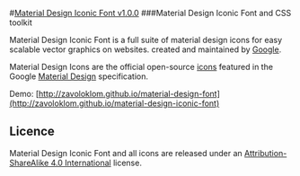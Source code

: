 #[Material Design Iconic Font v1.0.0](http://zavoloklom.github.io/material-design-iconic-font)
###Material Design Iconic Font and CSS toolkit

Material Design Iconic Font is a full suite of material design icons for easy scalable vector graphics on websites.
created and maintained by [Google](https://github.com/google/material-design-icons).

Material Design Icons are the official open-source [icons](http://www.google.com/design/spec/resources/sticker-sheets.html#sticker-sheets-components) featured in the Google [Material Design](http://www.google.com/design/spec) specification.

Demo: [http://zavoloklom.github.io/material-design-font](http://zavoloklom.github.io/material-design-iconic-font)

## Licence

Material Design Iconic Font and all icons are released under an [Attribution-ShareAlike 4.0 International](http://creativecommons.org/licenses/by-sa/4.0/) license.
